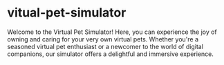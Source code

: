 # vitual-pet-simulator
Welcome to the Virtual Pet Simulator! Here, you can experience the joy of owning and caring for your very own virtual pets. Whether you're a seasoned virtual pet enthusiast or a newcomer to the world of digital companions, our simulator offers a delightful and immersive experience.

